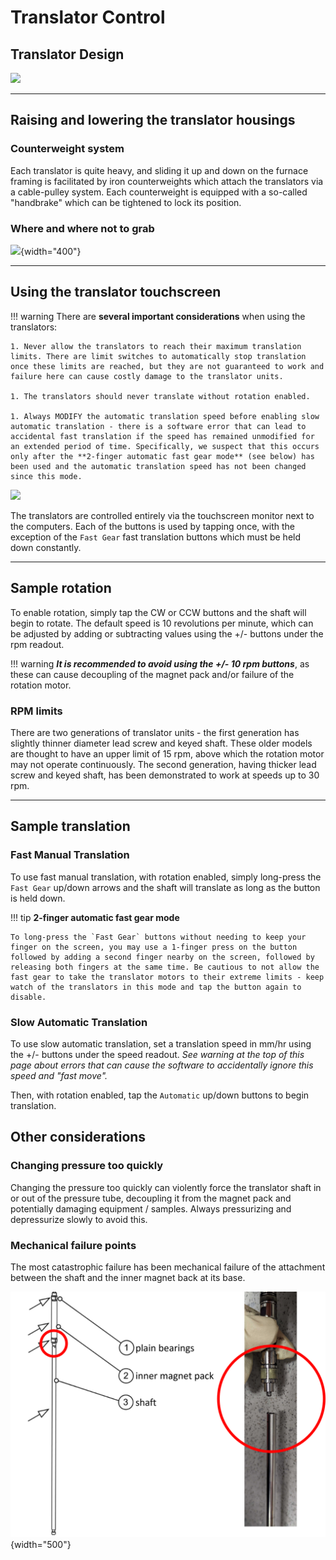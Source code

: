 # Translator Control

## Translator Design



![](translatorlabeled.png)

---

## Raising and lowering the translator housings

### Counterweight system

Each translator is quite heavy, and sliding it up and down on the furnace framing is facilitated by iron counterweights which attach the translators via a cable-pulley system. Each counterweight is equipped with a so-called "handbrake" which can be tightened to lock its position.

### Where and where not to grab

![](wheretotouch.png){width="400"}


---


## Using the translator touchscreen

!!! warning
    There are **several important considerations** when using the translators:

    1. Never allow the translators to reach their maximum translation limits. There are limit switches to automatically stop translation once these limits are reached, but they are not guaranteed to work and failure here can cause costly damage to the translator units.

    1. The translators should never translate without rotation enabled.

    1. Always MODIFY the automatic translation speed before enabling slow automatic translation - there is a software error that can lead to accidental fast translation if the speed has remained unmodified for an extended period of time. Specifically, we suspect that this occurs only after the **2-finger automatic fast gear mode** (see below) has been used and the automatic translation speed has not been changed since this mode.

![](translatortouchscreen.png)

The translators are controlled entirely via the touchscreen monitor next to the computers. Each of the buttons is used by tapping once, with the exception of the `Fast Gear` fast translation buttons which must be held down constantly.

---

## Sample rotation

To enable rotation, simply tap the CW or CCW buttons and the shaft will begin to rotate. The default speed is 10 revolutions per minute, which can be adjusted by adding or subtracting values using the +/- buttons under the rpm readout. 

!!! warning
    ***It is recommended to avoid using the +/- 10 rpm buttons***, as these can cause decoupling of the magnet pack and/or failure of the rotation motor.


### RPM limits

There are two generations of translator units - the first generation has slightly thinner diameter lead screw and keyed shaft. These older models are thought to have an upper limit of 15 rpm, above which the rotation motor may not operate continuously. The second generation, having thicker lead screw and keyed shaft, has been demonstrated to work at speeds up to 30 rpm.

--- 

## Sample translation

### Fast Manual Translation

To use fast manual translation, with rotation enabled, simply long-press the `Fast Gear` up/down arrows and the shaft will translate as long as the button is held down.

!!! tip
    **2-finger automatic fast gear mode**

    To long-press the `Fast Gear` buttons without needing to keep your finger on the screen, you may use a 1-finger press on the button followed by adding a second finger nearby on the screen, followed by releasing both fingers at the same time. Be cautious to not allow the fast gear to take the translator motors to their extreme limits - keep watch of the translators in this mode and tap the button again to disable.

### Slow Automatic Translation

To use slow automatic translation, set a translation speed in mm/hr using the +/- buttons under the speed readout. *See warning at the top of this page about errors that can cause the software to accidentally ignore this speed and "fast move".*

Then, with rotation enabled, tap the `Automatic` up/down buttons to begin translation.


## Other considerations
    
### Changing pressure too quickly

Changing the pressure too quickly can violently force the translator shaft in or out of the pressure tube, decoupling it from the magnet pack and potentially damaging equipment / samples. Always pressurizing and depressurize slowly to avoid this.

### Mechanical failure points

The most catastrophic failure has been mechanical failure of the attachment between the shaft and the inner magnet back at its base.

![](brokenshaft.png){width="500"}


